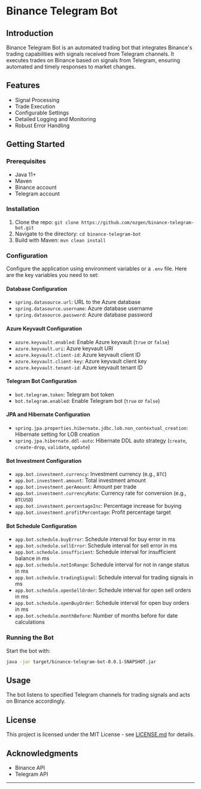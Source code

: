 
# Binance Telegram Bot

## Introduction
Binance Telegram Bot is an automated trading bot that integrates Binance's trading capabilities with signals received from Telegram channels.
It executes trades on Binance based on signals from Telegram, ensuring automated and timely responses to market changes.

## Features
- Signal Processing
- Trade Execution
- Configurable Settings
- Detailed Logging and Monitoring
- Robust Error Handling

## Getting Started

### Prerequisites
- Java 11+
- Maven
- Binance account
- Telegram account

### Installation
1. Clone the repo: `git clone https://github.com/ozgen/binance-telegram-bot.git`
2. Navigate to the directory: `cd binance-telegram-bot`
3. Build with Maven: `mvn clean install`

### Configuration
Configure the application using environment variables or a `.env` file. Here are the key variables you need to set:

#### Database Configuration
- `spring.datasource.url`: URL to the Azure database
- `spring.datasource.username`: Azure database username
- `spring.datasource.password`: Azure database password

#### Azure Keyvault Configuration
- `azure.keyvault.enabled`: Enable Azure keyvault (`true` or `false`)
- `azure.keyvault.uri`: Azure keyvault URI
- `azure.keyvault.client-id`: Azure keyvault client ID
- `azure.keyvault.client-key`: Azure keyvault client key
- `azure.keyvault.tenant-id`: Azure keyvault tenant ID

#### Telegram Bot Configuration
- `bot.telegram.token`: Telegram bot token
- `bot.telegram.enabled`: Enable Telegram bot (`true` or `false`)

#### JPA and Hibernate Configuration
- `spring.jpa.properties.hibernate.jdbc.lob.non_contextual_creation`: Hibernate setting for LOB creation
- `spring.jpa.hibernate.ddl-auto`: Hibernate DDL auto strategy (`create`, `create-drop`, `validate`, `update`)

#### Bot Investment Configuration
- `app.bot.investment.currency`: Investment currency (e.g., `BTC`)
- `app.bot.investment.amount`: Total investment amount
- `app.bot.investment.perAmount`: Amount per trade
- `app.bot.investment.currencyRate`: Currency rate for conversion (e.g., `BTCUSD`)
- `app.bot.investment.percentageInc`: Percentage increase for buying
- `app.bot.investment.profitPercentage`: Profit percentage target

#### Bot Schedule Configuration
- `app.bot.schedule.buyError`: Schedule interval for buy error in ms
- `app.bot.schedule.sellError`: Schedule interval for sell error in ms
- `app.bot.schedule.insufficient`: Schedule interval for insufficient balance in ms
- `app.bot.schedule.notInRange`: Schedule interval for not in range status in ms
- `app.bot.schedule.tradingSignal`: Schedule interval for trading signals in ms
- `app.bot.schedule.openSellOrder`: Schedule interval for open sell orders in ms
- `app.bot.schedule.openBuyOrder`: Schedule interval for open buy orders in ms
- `app.bot.schedule.monthBefore`: Number of months before for date calculations

### Running the Bot
Start the bot with:
```bash
java -jar target/binance-telegram-bot-0.0.1-SNAPSHOT.jar
```

## Usage
The bot listens to specified Telegram channels for trading signals and acts on Binance accordingly.

## License
This project is licensed under the MIT License - see [LICENSE.md](LICENSE.md) for details.

## Acknowledgments
- Binance API
- Telegram API

---
